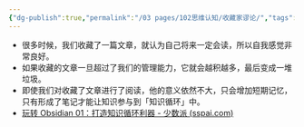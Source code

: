 ```yaml
---
{"dg-publish":true,"permalink":"/03 pages/102思维认知/收藏家谬论/","tags":["PKM"],"created":"2024-11-30T20:54:47.212+08:00","updated":"2025-03-04T13:39:01.190+08:00"}
---
```


- 很多时候，我们收藏了一篇文章，就认为自己将来一定会读，所以自我感觉非常良好。
- 如果收藏的文章一旦超过了我们的管理能力，它就会越积越多，最后变成一堆垃圾。
- 即使我们对收藏了文章进行了阅读，他的意义依然不大，只会增加短期记忆，只有形成了笔记才能让知识参与到「知识循环」中。 
- [玩转 Obsidian 01：打造知识循环利器 - 少数派 (sspai.com)](https://sspai.com/post/62414/)